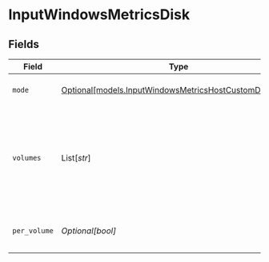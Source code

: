 # InputWindowsMetricsDisk


## Fields

| Field                                                                                                                                                  | Type                                                                                                                                                   | Required                                                                                                                                               | Description                                                                                                                                            |
| ------------------------------------------------------------------------------------------------------------------------------------------------------ | ------------------------------------------------------------------------------------------------------------------------------------------------------ | ------------------------------------------------------------------------------------------------------------------------------------------------------ | ------------------------------------------------------------------------------------------------------------------------------------------------------ |
| `mode`                                                                                                                                                 | [Optional[models.InputWindowsMetricsHostCustomDiskMode]](../models/inputwindowsmetricshostcustomdiskmode.md)                                           | :heavy_minus_sign:                                                                                                                                     | Select the level of details for disk metrics                                                                                                           |
| `volumes`                                                                                                                                              | List[*str*]                                                                                                                                            | :heavy_minus_sign:                                                                                                                                     | Windows volumes to include/exclude. E.g.: C:, !E:, etc. Wildcards and ! (not) operators are supported. All volumes are included if this list is empty. |
| `per_volume`                                                                                                                                           | *Optional[bool]*                                                                                                                                       | :heavy_minus_sign:                                                                                                                                     | Generate separate metrics for each volume                                                                                                              |